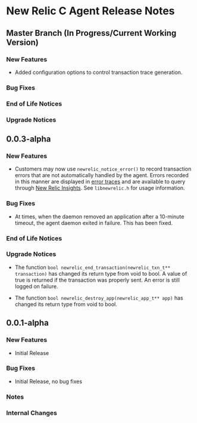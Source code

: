 # New Relic C Agent Release Notes #

## Master Branch (In Progress/Current Working Version) ##

### New Features ###

- Added configuration options to control transaction trace generation.

### Bug Fixes ###

### End of Life Notices ###

### Upgrade Notices ###

## 0.0.3-alpha ##

### New Features ###

- Customers may now use `newrelic_notice_error()` to record transaction errors that
are not automatically handled by the agent. Errors recorded in this manner are displayed in
[error traces](https://docs.newrelic.com/docs/apm/applications-menu/error-analytics/error-analytics-explore-events-behind-errors#traces-table)
and are available to query through
[New Relic Insights](https://docs.newrelic.com/docs/insights/use-insights-ui/getting-started/introduction-new-relic-insights).
See `libnewrelic.h` for usage information.

### Bug Fixes ###

- At times, when the daemon removed an application after a 10-minute timeout, the agent
daemon exited in failure. This has been fixed.

### End of Life Notices ###

### Upgrade Notices ###

* The function `bool newrelic_end_transaction(newrelic_txn_t** transaction)` has changed
  its return type from void to bool. A value of true is returned if the transaction was
  properly sent. An error is still logged on failure.

* The function `bool newrelic_destroy_app(newrelic_app_t** app)` has changed its return
  type from void to bool.

## 0.0.1-alpha ##

### New Features ###

- Initial Release

### Bug Fixes ###

- Initial Release, no bug fixes

### Notes ###

### Internal Changes ###
